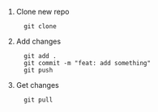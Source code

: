 1. Clone new repo
    ```
      git clone
    ```
2. Add changes
    ```
      git add .
      git commit -m "feat: add something"
      git push
    ```
3. Get changes
    ```
      git pull
    ```